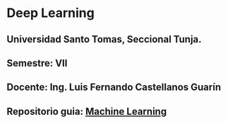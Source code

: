 # Deep Learning

## Universidad Santo Tomas, Seccional Tunja.
## Semestre: VII
## Docente: Ing. Luis Fernando Castellanos Guarín
## Repositorio guia: [Machine Learning](https://github.com/luisFernandoCastellanosG/Machine_learning)